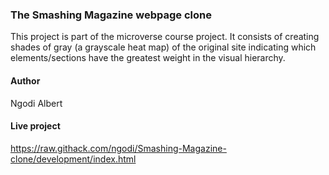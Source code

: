 ### The Smashing Magazine webpage clone

This project is part of the microverse course project. It consists of creating shades of gray (a grayscale heat map) of the original site indicating which elements/sections have the greatest weight in the visual hierarchy.

#### Author
Ngodi Albert

#### Live project

https://raw.githack.com/ngodi/Smashing-Magazine-clone/development/index.html
